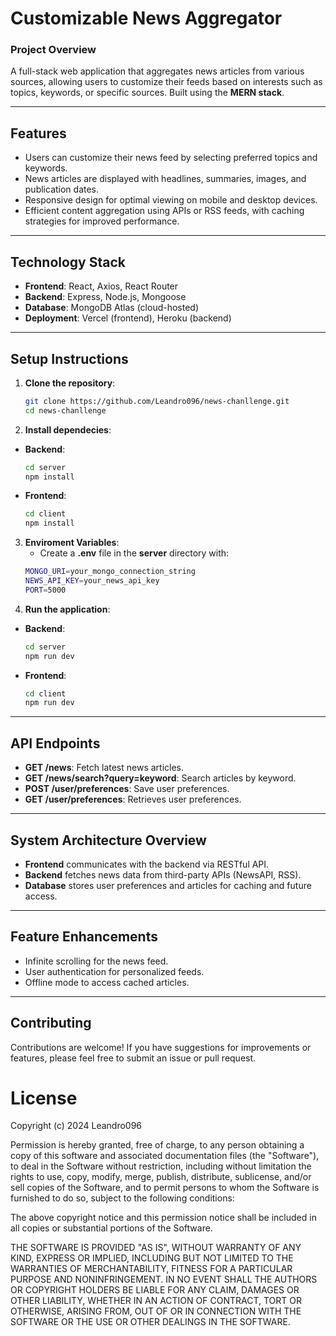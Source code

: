 # **Customizable News Aggregator**

### **Project Overview**  
A full-stack web application that aggregates news articles from various sources, allowing users to customize their feeds based on interests such as topics, keywords, or specific sources. Built using the **MERN stack**.

---

## **Features**
- Users can customize their news feed by selecting preferred topics and keywords.
- News articles are displayed with headlines, summaries, images, and publication dates.
- Responsive design for optimal viewing on mobile and desktop devices.
- Efficient content aggregation using APIs or RSS feeds, with caching strategies for improved performance.

---

## **Technology Stack**
- **Frontend**: React, Axios, React Router  
- **Backend**: Express, Node.js, Mongoose  
- **Database**: MongoDB Atlas (cloud-hosted)  
- **Deployment**: Vercel (frontend), Heroku (backend)

---

## **Setup Instructions**
1. **Clone the repository**:
   ```bash
   git clone https://github.com/Leandro096/news-chanllenge.git
   cd news-chanllenge
2. **Install dependecies**:
  - **Backend**:
    ```bash
    cd server
    npm install
  - **Frontend**:
    ```bash
    cd client
    npm install
3. **Enviroment Variables**:
   - Create a **.env** file in the **server** directory with:
   ```bash
   MONGO_URI=your_mongo_connection_string
   NEWS_API_KEY=your_news_api_key
   PORT=5000
4. **Run the application**:
  - **Backend**:
    ```bash
    cd server
    npm run dev
  - **Frontend**:
    ```bash
    cd client
    npm run dev

---

## **API Endpoints**
  - **GET /news**: Fetch latest news articles.
  - **GET /news/search?query=keyword**: Search articles by keyword.
  - **POST /user/preferences**: Save user preferences.
  - **GET /user/preferences**: Retrieves user preferences.

---

## **System Architecture Overview**
  - **Frontend** communicates with the backend via RESTful API.
  - **Backend** fetches news data from third-party APIs (NewsAPI, RSS).
  - **Database** stores user preferences and articles for caching and future access.

---

## **Feature Enhancements**
  - Infinite scrolling for the news feed.
  - User authentication for personalized feeds.
  - Offline mode to access cached articles.

---

## **Contributing**
Contributions are welcome! If you have suggestions for improvements or features, please feel free to submit an issue or pull request.

# License

Copyright (c) 2024 Leandro096

Permission is hereby granted, free of charge, to any person obtaining a copy of this software and associated documentation files (the "Software"), to deal in the Software without restriction, including without limitation the rights to use, copy, modify, merge, publish, distribute, sublicense, and/or sell copies of the Software, and to permit persons to whom the Software is furnished to do so, subject to the following conditions:

The above copyright notice and this permission notice shall be included in all copies or substantial portions of the Software.

THE SOFTWARE IS PROVIDED "AS IS", WITHOUT WARRANTY OF ANY KIND, EXPRESS OR IMPLIED, INCLUDING BUT NOT LIMITED TO THE WARRANTIES OF MERCHANTABILITY, FITNESS FOR A PARTICULAR PURPOSE AND NONINFRINGEMENT. IN NO EVENT SHALL THE AUTHORS OR COPYRIGHT HOLDERS BE LIABLE FOR ANY CLAIM, DAMAGES OR OTHER LIABILITY, WHETHER IN AN ACTION OF CONTRACT, TORT OR OTHERWISE, ARISING FROM, OUT OF OR IN CONNECTION WITH THE SOFTWARE OR THE USE OR OTHER DEALINGS IN THE SOFTWARE.